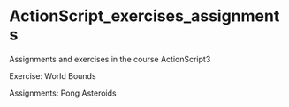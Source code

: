 # ActionScript_exercises_assignments
Assignments and exercises in the course ActionScript3

Exercise:
  World Bounds
  
Assignments:
  Pong
  Asteroids
